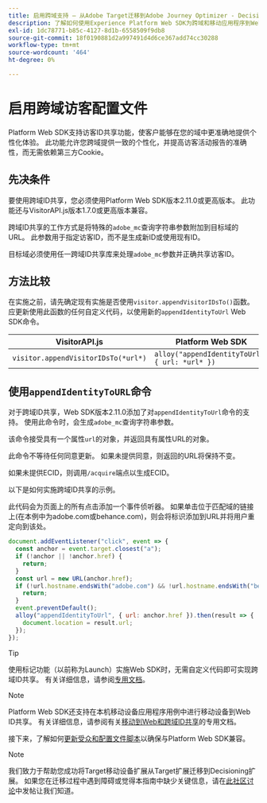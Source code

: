```yaml
---
title: 启用跨域支持 — 从Adobe Target迁移到Adobe Journey Optimizer - Decisioning Mobile扩展
description: 了解如何使用Experience Platform Web SDK为跨域和移动应用程序到Web浏览器方案配置Adobe Target。
exl-id: 1dc78771-b85c-4127-8d1b-6558509f9db8
source-git-commit: 18f0190881d2a997491d4d6ce367add74cc30288
workflow-type: tm+mt
source-wordcount: '464'
ht-degree: 0%

---
```


# 启用跨域访客配置文件

Platform Web SDK支持访客ID共享功能，使客户能够在您的域中更准确地提供个性化体验。 此功能允许您跨域提供一致的个性化，并提高访客活动报告的准确性，而无需依赖第三方Cookie。

## 先决条件

要使用跨域ID共享，您必须使用Platform Web SDK版本2.11.0或更高版本。 此功能还与VisitorAPI.js版本1.7.0或更高版本兼容。

跨域ID共享的工作方式是将特殊的`adobe_mc`查询字符串参数附加到目标域的URL。 此参数用于指定访客ID，而不是生成新ID或使用现有ID。

目标域必须使用任一跨域ID共享库来处理`adobe_mc`参数并正确共享访客ID。

## 方法比较

在实施之前，请先确定现有实施是否使用`visitor.appendVisitorIDsTo()`函数。 应更新使用此函数的任何自定义代码，以使用新的`appendIdentityToUrl` Web SDK命令。

| VisitorAPI.js | Platform Web SDK |
| --- | --- |
| `visitor.appendVisitorIDsTo(*url*)` | `alloy("appendIdentityToUrl", { url: *url* })` |

## 使用`appendIdentityToURL`命令

对于跨域ID共享，Web SDK版本2.11.0添加了对`appendIdentityToUrl`命令的支持。 使用此命令时，会生成`adobe_mc`查询字符串参数。

该命令接受具有一个属性`url`的对象，并返回具有属性URL的对象。

此命令不等待任何同意更新。 如果未提供同意，则返回的URL将保持不变。

如果未提供ECID，则调用`/acquire`端点以生成ECID。

以下是如何实施跨域ID共享的示例。

此代码会为页面上的所有点击添加一个事件侦听器。 如果单击位于匹配域的链接上(在本例中为adobe.com或behance.com)，则会将标识添加到URL并将用户重定向到该处。

```Javascript
document.addEventListener("click", event => {
  const anchor = event.target.closest("a");
  if (!anchor || !anchor.href) {
    return;
  }
  const url = new URL(anchor.href);
  if (!url.hostname.endsWith("adobe.com") && !url.hostname.endsWith("behance.com")) {
    return;
  }
  event.preventDefault();
  alloy("appendIdentityToUrl", { url: anchor.href }).then(result => {
    document.location = result.url;
  });
});
```

>[!TIP]
>
>使用标记功能（以前称为Launch）实施Web SDK时，无需自定义代码即可实现跨域ID共享。 有关详细信息，请参阅[专用文档](https://experienceleague.adobe.com/docs/experience-platform/edge/identity/id-sharing.html#tags-extension)。

>[!NOTE]
>
>Platform Web SDK还支持在本机移动设备应用程序用例中进行移动设备到Web ID共享。 有关详细信息，请参阅有关[移动到Web和跨域ID共享](https://experienceleague.adobe.com/docs/experience-platform/edge/identity/id-sharing.html)的专用文档。

接下来，了解如何[更新受众和配置文件脚本](update-audiences.md)以确保与Platform Web SDK兼容。

>[!NOTE]
>
>我们致力于帮助您成功将Target移动设备扩展从Target扩展迁移到Decisioning扩展。 如果您在迁移过程中遇到障碍或觉得本指南中缺少关键信息，请在[此社区讨论](https://experienceleaguecommunities.adobe.com/t5/adobe-experience-platform-data/tutorial-discussion-migrate-target-from-at-js-to-web-sdk/m-p/575587#M463)中发帖让我们知道。

